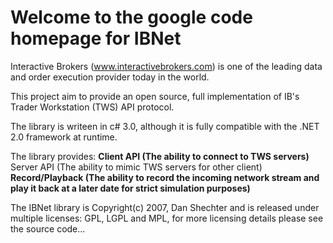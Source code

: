 # Welcome to the google code homepage for IBNet #
Interactive Brokers (www.interactivebrokers.com) is one of the leading data and order execution provider today in the world.

This project aim to provide an open source, full implementation of IB's Trader Workstation (TWS) API protocol.

The library is writeen in c# 3.0, although it is fully compatible with the .NET 2.0 framework at runtime.

The library provides:
**Client API (The ability to connect to TWS servers)** Server API (The ability to mimic TWS servers for other client)
**Record/Playback (The ability to record the incoming network stream and play it back at a later date for strict simulation purposes)**

The IBNet library is Copyright(c) 2007, Dan Shechter and is released under multiple licenses: GPL, LGPL and MPL, for more licensing details please see the source code...
